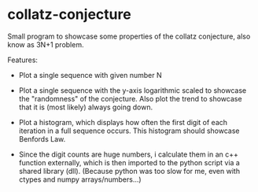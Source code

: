 # collatz-conjecture

Small program to showcase some properties of the collatz conjecture, also know as 3N+1 problem.

Features:
- Plot a single sequence with given number N
- Plot a single sequence with the y-axis logarithmic scaled to showcase the "randomness" of the conjecture.
  Also plot the trend to showcase that it is (most likely) always going down.
- Plot a histogram, which displays how often the first digit of each iteration in a full sequence occurs.
  This histogram should showcase Benfords Law.

- Since the digit counts are huge numbers, i calculate them in an c++ function externally, which is then imported to the python script via a shared library (dll).
  (Because python was too slow for me, even with ctypes and numpy arrays/numbers...)
